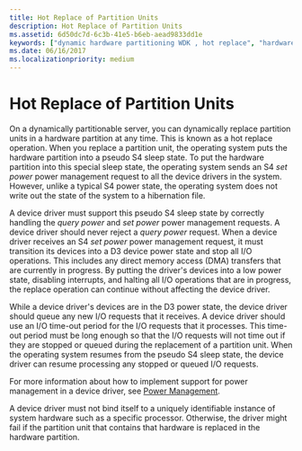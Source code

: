 ```yaml
---
title: Hot Replace of Partition Units
description: Hot Replace of Partition Units
ms.assetid: 6d50dc7d-6c3b-41e5-b6eb-aead9833dd1e
keywords: ["dynamic hardware partitioning WDK , hot replace", "hardware partitioning WDK dynamic , hot replace", "partitioning WDK dynamic hardware , hot replace", "hot replace WDK dynamic hardware partitioning"]
ms.date: 06/16/2017
ms.localizationpriority: medium
---
```


# Hot Replace of Partition Units


On a dynamically partitionable server, you can dynamically replace partition units in a hardware partition at any time. This is known as a hot replace operation. When you replace a partition unit, the operating system puts the hardware partition into a pseudo S4 sleep state. To put the hardware partition into this special sleep state, the operating system sends an S4 *set power* power management request to all the device drivers in the system. However, unlike a typical S4 power state, the operating system does not write out the state of the system to a hibernation file.

A device driver must support this pseudo S4 sleep state by correctly handling the *query power* and *set power* power management requests. A device driver should never reject a *query power* request. When a device driver receives an S4 *set power* power management request, it must transition its devices into a D3 device power state and stop all I/O operations. This includes any direct memory access (DMA) transfers that are currently in progress. By putting the driver's devices into a low power state, disabling interrupts, and halting all I/O operations that are in progress, the replace operation can continue without affecting the device driver.

While a device driver's devices are in the D3 power state, the device driver should queue any new I/O requests that it receives. A device driver should use an I/O time-out period for the I/O requests that it processes. This time-out period must be long enough so that the I/O requests will not time out if they are stopped or queued during the replacement of a partition unit. When the operating system resumes from the pseudo S4 sleep state, the device driver can resume processing any stopped or queued I/O requests.

For more information about how to implement support for power management in a device driver, see [Power Management](implementing-power-management.md).

A device driver must not bind itself to a uniquely identifiable instance of system hardware such as a specific processor. Otherwise, the driver might fail if the partition unit that contains that hardware is replaced in the hardware partition.

 

 




